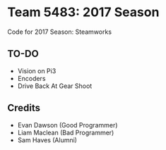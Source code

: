 # Team 5483: 2017 Season
Code for 2017 Season: Steamworks
## TO-DO
+ Vision on Pi3
+ Encoders
+ Drive Back At Gear Shoot
## Credits
+ Evan Dawson (Good Programmer)
+ Liam Maclean (Bad Programmer)
+ Sam Haves (Alumni)
